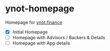 # ynot-homepage
Homepage for [ynot.finance](https://ynot.finance)

- [x] Initial Homepage
- [ ] Homepage with Advisors / Backers & Details
- [ ] Homepage with App details
